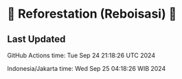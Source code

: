 
# 🌳 Reforestation (Reboisasi) 🌲

## Last Updated

GitHub Actions time: Tue Sep 24 21:18:26 UTC 2024

Indonesia/Jakarta time: Wed Sep 25 04:18:26 WIB 2024
